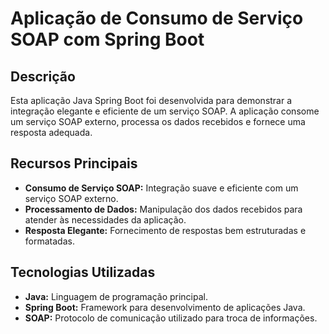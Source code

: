 # Aplicação de Consumo de Serviço SOAP com Spring Boot

## Descrição

Esta aplicação Java Spring Boot foi desenvolvida para demonstrar a integração elegante e eficiente de um serviço SOAP. A aplicação consome um serviço SOAP externo, processa os dados recebidos e fornece uma resposta adequada.

## Recursos Principais

- **Consumo de Serviço SOAP:** Integração suave e eficiente com um serviço SOAP externo.
- **Processamento de Dados:** Manipulação dos dados recebidos para atender às necessidades da aplicação.
- **Resposta Elegante:** Fornecimento de respostas bem estruturadas e formatadas.

## Tecnologias Utilizadas

- **Java:** Linguagem de programação principal.
- **Spring Boot:** Framework para desenvolvimento de aplicações Java.
- **SOAP:** Protocolo de comunicação utilizado para troca de informações.
